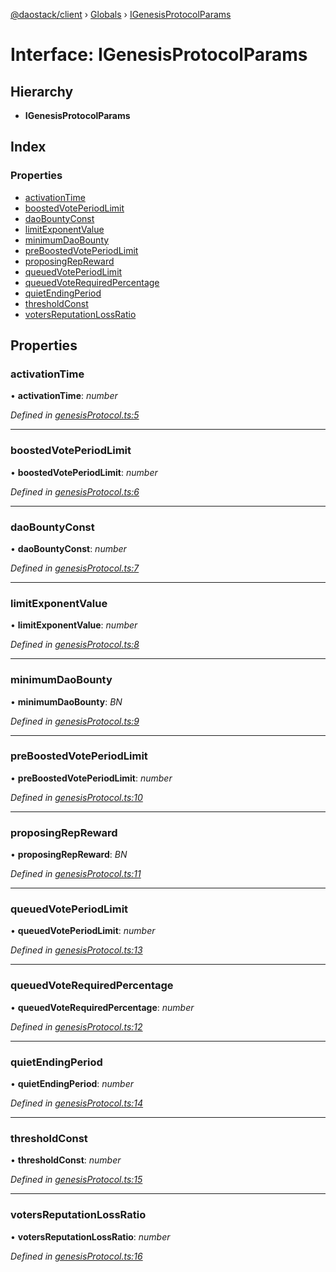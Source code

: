 [@daostack/client](../README.md) › [Globals](../globals.md) › [IGenesisProtocolParams](igenesisprotocolparams.md)

# Interface: IGenesisProtocolParams

## Hierarchy

* **IGenesisProtocolParams**

## Index

### Properties

* [activationTime](igenesisprotocolparams.md#activationtime)
* [boostedVotePeriodLimit](igenesisprotocolparams.md#boostedvoteperiodlimit)
* [daoBountyConst](igenesisprotocolparams.md#daobountyconst)
* [limitExponentValue](igenesisprotocolparams.md#limitexponentvalue)
* [minimumDaoBounty](igenesisprotocolparams.md#minimumdaobounty)
* [preBoostedVotePeriodLimit](igenesisprotocolparams.md#preboostedvoteperiodlimit)
* [proposingRepReward](igenesisprotocolparams.md#proposingrepreward)
* [queuedVotePeriodLimit](igenesisprotocolparams.md#queuedvoteperiodlimit)
* [queuedVoteRequiredPercentage](igenesisprotocolparams.md#queuedvoterequiredpercentage)
* [quietEndingPeriod](igenesisprotocolparams.md#quietendingperiod)
* [thresholdConst](igenesisprotocolparams.md#thresholdconst)
* [votersReputationLossRatio](igenesisprotocolparams.md#votersreputationlossratio)

## Properties

###  activationTime

• **activationTime**: *number*

*Defined in [genesisProtocol.ts:5](https://github.com/daostack/client/blob/e663b6a/src/genesisProtocol.ts#L5)*

___

###  boostedVotePeriodLimit

• **boostedVotePeriodLimit**: *number*

*Defined in [genesisProtocol.ts:6](https://github.com/daostack/client/blob/e663b6a/src/genesisProtocol.ts#L6)*

___

###  daoBountyConst

• **daoBountyConst**: *number*

*Defined in [genesisProtocol.ts:7](https://github.com/daostack/client/blob/e663b6a/src/genesisProtocol.ts#L7)*

___

###  limitExponentValue

• **limitExponentValue**: *number*

*Defined in [genesisProtocol.ts:8](https://github.com/daostack/client/blob/e663b6a/src/genesisProtocol.ts#L8)*

___

###  minimumDaoBounty

• **minimumDaoBounty**: *BN*

*Defined in [genesisProtocol.ts:9](https://github.com/daostack/client/blob/e663b6a/src/genesisProtocol.ts#L9)*

___

###  preBoostedVotePeriodLimit

• **preBoostedVotePeriodLimit**: *number*

*Defined in [genesisProtocol.ts:10](https://github.com/daostack/client/blob/e663b6a/src/genesisProtocol.ts#L10)*

___

###  proposingRepReward

• **proposingRepReward**: *BN*

*Defined in [genesisProtocol.ts:11](https://github.com/daostack/client/blob/e663b6a/src/genesisProtocol.ts#L11)*

___

###  queuedVotePeriodLimit

• **queuedVotePeriodLimit**: *number*

*Defined in [genesisProtocol.ts:13](https://github.com/daostack/client/blob/e663b6a/src/genesisProtocol.ts#L13)*

___

###  queuedVoteRequiredPercentage

• **queuedVoteRequiredPercentage**: *number*

*Defined in [genesisProtocol.ts:12](https://github.com/daostack/client/blob/e663b6a/src/genesisProtocol.ts#L12)*

___

###  quietEndingPeriod

• **quietEndingPeriod**: *number*

*Defined in [genesisProtocol.ts:14](https://github.com/daostack/client/blob/e663b6a/src/genesisProtocol.ts#L14)*

___

###  thresholdConst

• **thresholdConst**: *number*

*Defined in [genesisProtocol.ts:15](https://github.com/daostack/client/blob/e663b6a/src/genesisProtocol.ts#L15)*

___

###  votersReputationLossRatio

• **votersReputationLossRatio**: *number*

*Defined in [genesisProtocol.ts:16](https://github.com/daostack/client/blob/e663b6a/src/genesisProtocol.ts#L16)*
